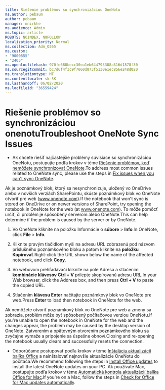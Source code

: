 ```yaml
---
title: Riešenie problémov so synchronizáciou OneNotu
ms.author: pebaum
author: pebaum
manager: mnirkhe
ms.audience: Admin
ms.topic: article
ROBOTS: NOINDEX, NOFOLLOW
localization_priority: Normal
ms.collection: Adm_O365
ms.custom:
- "9000555"
- "2405"
ms.openlocfilehash: 970fe688becc30ea1eb644793388a316d1878f30
ms.sourcegitcommit: bc7d6f4f3c9f7060d073f5130e1ec856e248d020
ms.translationtype: MT
ms.contentlocale: sk-SK
ms.lasthandoff: 06/02/2020
ms.locfileid: "36559424"
---
```

# <a name="troubleshoot-onenote-sync-issues"></a><span data-ttu-id="f222c-102">Riešenie problémov so synchronizáciou onenotu</span><span class="sxs-lookup"><span data-stu-id="f222c-102">Troubleshoot OneNote Sync Issues</span></span>

* <span data-ttu-id="f222c-103">Ak chcete riešiť najčastejšie problémy súvisiace so synchronizáciou OneNotu, postupujte podľa krokov v téme [Riešenie problémov, keď nemôžete synchronizovať OneNote](https://support.office.com/article/Fix-issues-when-you-can-t-sync-OneNote-299495ef-66d1-448f-90c1-b785a6968d45).</span><span class="sxs-lookup"><span data-stu-id="f222c-103">To address most common issues related to OneNote sync, please use the steps in [Fix issues when you can't sync OneNote](https://support.office.com/article/Fix-issues-when-you-can-t-sync-OneNote-299495ef-66d1-448f-90c1-b785a6968d45).</span></span>

<span data-ttu-id="f222c-104">Ak je poznámkový blok, ktorý sa nesynchronizuje, uložený vo OneDrive alebo v novších verziách SharePointu, skúste poznámkový blok vo OneNote otvoriť pre web (www.onenote.com).</span><span class="sxs-lookup"><span data-stu-id="f222c-104">If the notebook that won't sync is stored on OneDrive or on newer versions of SharePoint, try opening the notebook in OneNote for the web (at www.onenote.com).</span></span> <span data-ttu-id="f222c-105">To môže pomôcť určiť, či problém je spôsobený serverom alebo OneNote.</span><span class="sxs-lookup"><span data-stu-id="f222c-105">This can help determine if the problem is caused by the server or by OneNote.</span></span>

1. <span data-ttu-id="f222c-106">Vo OneNote kliknite na položku Informácie o **súbore**  >  **Info**.</span><span class="sxs-lookup"><span data-stu-id="f222c-106">In OneNote, click **File** > **Info**.</span></span>

2. <span data-ttu-id="f222c-107">Kliknite pravým tlačidlom myši na adresu URL zobrazenú pod názvom príslušného poznámkového bloku a potom kliknite na **položku Kopírovať**.</span><span class="sxs-lookup"><span data-stu-id="f222c-107">Right-click the URL shown below the name of the affected notebook, and click **Copy**.</span></span>

3. <span data-ttu-id="f222c-108">Vo webovom prehľadávači kliknite na pole Adresa a stlačením **kombinácie klávesov Ctrl + V** prilepte skopírovanú adresu URL.</span><span class="sxs-lookup"><span data-stu-id="f222c-108">In your Web browser, click the Address box, and then press **Ctrl + V** to paste the copied URL.</span></span>

4. <span data-ttu-id="f222c-109">Stlačením **klávesu Enter** načítajte poznámkový blok vo OneNote pre web.</span><span class="sxs-lookup"><span data-stu-id="f222c-109">Press **Enter** to load then notebook in OneNote for the web.</span></span>

<span data-ttu-id="f222c-110">Ak nemôžete otvoriť poznámkový blok vo OneNote pre web a zmeny sa zobrazia, problém môže byť spôsobený počítačovou verziou OneNotu.</span><span class="sxs-lookup"><span data-stu-id="f222c-110">If you're unable to open the notebook in OneNote for the web and the changes appear, the problem may be caused by the desktop version of OneNote.</span></span> <span data-ttu-id="f222c-111">Zatvorením a opätovným otvorením poznámkového bloku sa zvyčajne vymaže a pripojenie sa úspešne obnoví.</span><span class="sxs-lookup"><span data-stu-id="f222c-111">Closing and re-opening the notebook usually clears and successfully resets the connection.</span></span>

* <span data-ttu-id="f222c-112">Odporúčame postupovať podľa krokov v téme [Inštalácia aktualizácií balíka Office](https://support.office.com/article/Install-Office-updates-2ab296f3-7f03-43a2-8e50-46de917611c5) a nainštalovať najnovšie aktualizácie OneNotu do počítača.</span><span class="sxs-lookup"><span data-stu-id="f222c-112">We recommend following the steps in [Install Office updates](https://support.office.com/article/Install-Office-updates-2ab296f3-7f03-43a2-8e50-46de917611c5) to install the latest OneNote updates on your PC.</span></span> <span data-ttu-id="f222c-113">Ak používate Mac, postupujte podľa krokov v téme [Automatická kontrola aktualizácií balíka Office for Mac](https://support.office.com/article/update-office-for-mac-automatically-bfd1e497-c24d-4754-92ab-910a4074d7c1).</span><span class="sxs-lookup"><span data-stu-id="f222c-113">If you're on a Mac, follow the steps in [Check for Office for Mac updates automatically](https://support.office.com/article/update-office-for-mac-automatically-bfd1e497-c24d-4754-92ab-910a4074d7c1).</span></span>